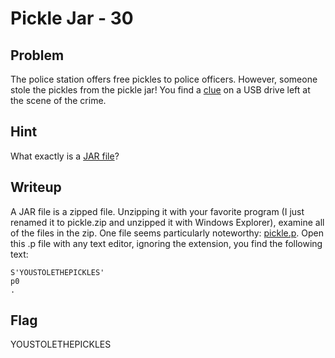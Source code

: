 # Pickle Jar - 30

## Problem

The police station offers free pickles to police officers. However, someone stole the pickles from the pickle jar! You find a [clue](pickle.jar) on a USB drive left at the scene of the crime.

## Hint

What exactly is a [JAR file](http://en.wikipedia.org/wiki/JAR_%28file_format%29)?

## Writeup

A JAR file is a zipped file. Unzipping it with your favorite program (I just renamed it to pickle.zip and unzipped it with Windows Explorer), examine all of the files in the zip. One file seems particularly noteworthy: [pickle.p](pickle/pickle.p). Open this .p file with any text editor, ignoring the extension, you find the following text:

    S'YOUSTOLETHEPICKLES'
    p0
    .

## Flag

YOUSTOLETHEPICKLES